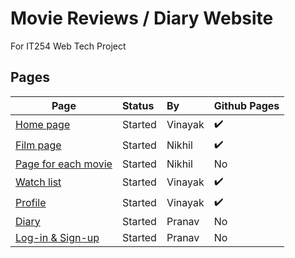 # Movie Reviews / Diary Website

For IT254 Web Tech Project

## Pages 

| Page |  Status | By | Github Pages | 
|---------------------------|:---------------------------|:---------------------------|:---------------------------|
| [Home page](https://vinayakj02.github.io/Movie-site-IT254/homepage/homepage.html) | Started | Vinayak |  :heavy_check_mark: |
| [Film page](https://vinayakj02.github.io/Movie-site-IT254/FilmPage/Film.html) | Started | Nikhil |  :heavy_check_mark: |
| [Page for each movie]() |  Started | Nikhil | No |
| [Watch list](https://vinayakj02.github.io/Movie-site-IT254/watchlist-page/watchlist.html) |  Started | Vinayak |  :heavy_check_mark: |
| [Profile](https://vinayakj02.github.io/Movie-site-IT254/profile-page/profile-page.html) |  Started | Vinayak  | :heavy_check_mark: |
| [Diary]() |  Started |  Pranav | No |
| [Log-in & Sign-up]() |  Started |  Pranav | No |
